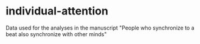 # individual-attention
Data used for the analyses in the manuscript "People who synchronize to a beat also synchronize with other minds"
